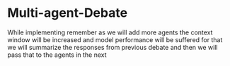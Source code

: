 # Multi-agent-Debate
While implementing remember as we will add more agents the context window will be increased and model performance will be suffered for that we will summarize the responses from previous debate and then we will pass that to the agents in the next